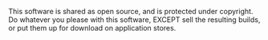 This software is shared as open source, and is protected under copyright. Do whatever you please with this software, EXCEPT sell the resulting builds, or put them up for download on application stores.

